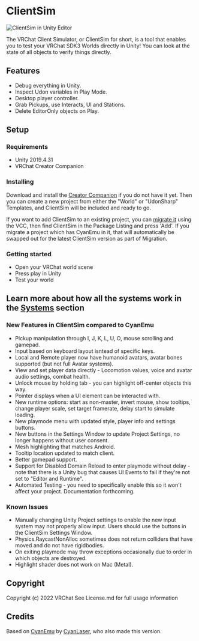 # ClientSim

![ClientSim in Unity Editor](Tools/Docusaurus/static/images/editor-screenshot.png)

The VRChat Client Simulator, or ClientSim for short, is a tool that enables you to test your VRChat SDK3 Worlds directly in Unity! You can look at the state of all objects to verify things directly.

## Features

- Debug everything in Unity.
- Inspect Udon variables in Play Mode.
- Desktop player controller.
- Grab Pickups, use Interacts, UI and Stations.
- Delete EditorOnly objects on Play.

## Setup

### Requirements

- Unity 2019.4.31
- VRChat Creator Companion

### Installing

Download and install the [Creator Companion](https://vrchat.com/home/download) if you do not have it yet.
Then you can create a new project from either the "World" or "UdonSharp" Templates, and ClientSim will be included and ready to go.

If you want to add ClientSim to an existing project, you can [migrate it](https://vcc.docs.vrchat.com/vpm/migrating#the-process) using the VCC, then find ClientSim in the Package Listing and press 'Add'. If you migrate a project which has CyanEmu in it, that will automatically be swapped out for the latest ClientSim version as part of Migration.

### Getting started

- Open your VRChat world scene
- Press play in Unity
- Test your world


## Learn more about how all the systems work in the [Systems](https://vrchat-community.github.io/ClientSim/systems/index.html) section

### New Features in ClientSim compared to CyanEmu
- Pickup manipulation through I, J, K, L, U, O, mouse scrolling and gamepad.
- Input based on keyboard layout isntead of specific keys.
- Local and Remote player now have humanoid avatars, avatar bones supported (but not full Avatar systems).
- View and set player data directly - Locomotion values, voice and avatar audio settings, combat health.
- Unlock mouse by holding tab - you can highlight off-center objects this way.
- Pointer displays when a UI element can be interacted with.
- New runtime options: start as non-master, invert mouse, show tooltips, change player scale, set target framerate, delay start to simulate loading.
- New playmode menu with updated style, player info and settings buttons.
- New buttons in the Settings Window to update Project Settings, no longer happens without user consent.
- Mesh highlighting that matches Android.
- Tooltip location updated to match client.
- Better gamepad support.
- Support for Disabled Domain Reload to enter playmode without delay - note that there is a Unity bug that causes UI Events to fail if they're not set to "Editor and Runtime".
- Automated Testing - you need to specifically enable this so it won't affect your project. Documentation forthcoming.

### Known Issues

- Manually changing Unity Project settings to enable the new input system may not properly allow input. Users should use the buttons in the ClientSim Settings Window.
- Physics.RaycastNonAlloc sometimes does not return colliders that have moved and do not have rigidbodies.
- On exiting playmode may throw exceptions occasionally due to order in which objects are destroyed.
- Highlight shader does not work on Mac (Metal).

## Copyright

Copyright (c) 2022 VRChat
See License.md for full usage information

## Credits

Based on [CyanEmu](https://github.com/CyanLaser/CyanEmu) by [CyanLaser](https://github.com/CyanLaser), who also made this version.
